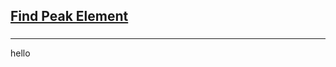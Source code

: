 <h2><a href="https://leetcode.com/problems/find-peak-element/submissions/864609198/">Find Peak Element</a></h2><h3></h3><hr>hello